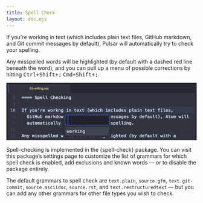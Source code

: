 ```yaml
---
title: Spell Check
layout: doc.ejs
---
```


If you're working in text (which includes plain text files, GitHub markdown, and Git commit messages by default), Pulsar will automatically try to check your spelling.

Any misspelled words will be highlighted (by default with a dashed red line beneath the word), and you can pull up a menu of possible corrections by hitting <kbd class="platform-linux platform-win">Ctrl+Shift+;</kbd> <kbd class="platform-mac">Cmd+Shift+;</kbd>.

![Checking your spelling](/img/atom/spellcheck.png)

Spell-checking is implemented in the {spell-check} package. You can visit this package’s settings page to customize the list of grammars for which spell check is enabled, add exclusions and known words — or to disable the package entirely.

The default grammars to spell check are `text.plain`, `source.gfm`, `text.git-commit`, `source.asciidoc`, `source.rst`, and `text.restructuredtext` — but you can add any other grammars for other file types you wish to check.
